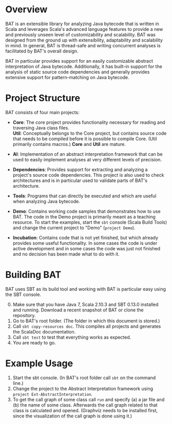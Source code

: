 # Overview
BAT is an extensible library for analyzing Java bytecode that is written in Scala and leverages Scala's advanced language features to provide a new and previously unseen level of customizability and scalability. BAT was designed from the ground up
with extensibility, adaptability and scalability in mind. In general, BAT is thread-safe and writing concurrent analyses is facilitated by BAT's overall design.

BAT in particular provides support for an easily customizable abstract interpretation of Java bytecode. Additionally, it has built-in support for the analysis of static source code dependencies and generally provides extensive support for pattern-matching on Java bytecode. 

# Project Structure
BAT consists of four main projects:

* **Core**: The core project provides functionality necessary for reading and traversing Java class files.  
**Util**: Conceptually belongs to the Core project, but contains source code that needs to be compiled before it is possible to 
compile Core. (Util primarily contains macros.) 
**Core** and **Util** are mature. 

* **AI**: Implementation of an abstract interpretation framework that can be used to easily implement analyses at very different levels of precision. 

* **Dependencies**: Provides support for extracting and analyzing a project's source code dependencies. This project is also used to check architectures and
is in particular used to validate parts of BAT's architecture.

* **Tools**: Programs that can directly be executed and which are useful when analyzing Java bytecode.

* **Demo**: Contains working code samples that demonstrates how to use BAT. The code in the Demo project is primarily meant as a teaching resource. To start the examples, start the `sbt` console (Scala Build Tools) and change the current project to "Demo" (`project Demo`).
	
* **Incubation**: Contains code that is not yet finished, but which already provides some useful functionality. In some cases the code is under active development and in some cases the code was just not finished and no decision has been made what to do with it.
	
# Building BAT

BAT uses SBT as its build tool and working with BAT is particular easy using the SBT console.

0. Make sure that you have Java 7, Scala 2.10.3 and SBT 0.13.0 installed and running. Download a recent snapshot of BAT or clone the repository.
1. Go to BAT's root folder. (The folder in which this document is stored.)
2. Call `sbt copy-resources doc`. This compiles all projects and generates the ScalaDoc documentation.
3. Call `sbt test` to test that everything works as expected.
4. You are ready to go. 

# Example Usage

1. Start the sbt console. (In BAT's root folder call `sbt` on the command line.)
2. Change the project to the Abstract Interpretation framework using `project Ext-AbstractInterpretation`.
3. To get the call graph of some class call `run` and specify (a) a jar file and (b) the name of some class. Afterwards the call graph related to that class is calculated and opened. (Graphviz needs to be installed first, since the visualization of the call graph is done using it.) 